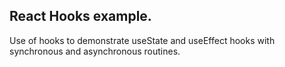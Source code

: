 ## React Hooks example.
Use of hooks to demonstrate useState and useEffect hooks with synchronous and asynchronous routines.


